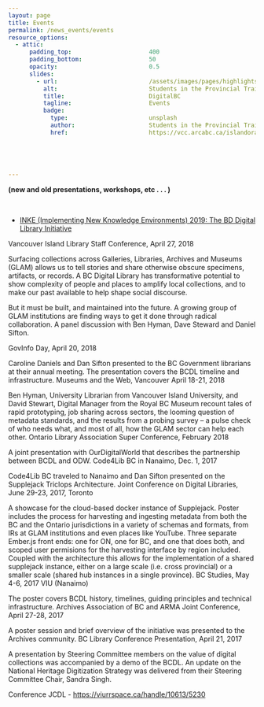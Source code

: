```yaml
---
layout: page
title: Events
permalink: /news_events/events
resource_options:
  - attic:
      padding_top:                      400
      padding_bottom:                   50
      opacity:                          0.5
      slides:
        - url:                          /assets/images/pages/highlights/kitchen.png
          alt:                          Students in the Provincial Training program in a kitchen classroom, ca. 1934
          title:                        DigitalBC
          tagline:                      Events
          badge:
            type:                       unsplash
            author:                     Students in the Provincial Training program in a kitchen classroom, ca. 1934
            href:                       https://vcc.arcabc.ca/islandora/object/vcc%3A1266





---
```


<link rel="stylesheet" href="{{ site.baseurl }}/assets/css/adds.css">

**(new and old presentations, workshops, etc . . . )**




<br>

* [INKE (Implementing New Knowledge Environments) 2019: The BD Digital Library Initiative](https://praeclusio.nyc3.cdn.digitaloceanspaces.com/DBCweb/pdfs/INKE_2019_final.pdf)

Vancouver Island Library Staff Conference, April 27, 2018 	

Surfacing collections across Galleries, Libraries, Archives and Museums (GLAM) allows us to tell stories and share otherwise obscure specimens, artifacts, or records. A BC Digital Library has transformative potential to show complexity of people and places to amplify local collections, and to make our past available to help shape social discourse.

But it must be built, and maintained into the future. A growing group of GLAM institutions are finding ways to get it done through radical collaboration.  A panel discussion with Ben Hyman, Dave Steward and Daniel Sifton.

 
GovInfo Day, April 20, 2018 	

Caroline Daniels and Dan Sifton presented to the BC Government librarians at their annual meeting. The presentation covers the BCDL timeline and infrastructure.
Museums and the Web, Vancouver April 18-21, 2018 	

Ben Hyman, University Librarian from Vancouver Island University, and David Stewart, Digital Manager from the Royal BC Museum recount tales of rapid prototyping, job sharing across sectors, the looming question of metadata standards, and the results from a probing survey – a pulse check of who needs what, and most of all, how the GLAM sector can help each other. 
Ontario Library Association Super Conference, February 2018 	

A joint presentation with OurDigitalWorld that describes the partnership between BCDL and ODW.
Code4Lib BC in Nanaimo, Dec. 1, 2017 	

Code4Lib BC traveled to Nanaimo and Dan Sifton presented on the Supplejack Triclops Architecture.
Joint Conference on Digital Libraries, June 29-23, 2017, Toronto 	

A showcase for the cloud-based docker instance of Supplejack. Poster includes the process for harvesting and ingesting metadata from both the BC and the Ontario jurisdictions in a variety of schemas and formats, from IRs at GLAM institutions and even places like YouTube.  Three separate Ember.js front ends: one for ON, one for BC, and one that does both, and scoped user permisions for the harvesting interface by region included. Coupled with the architecture this allows for the implementation of a shared supplejack instance, either on a large scale (i.e. cross provincial) or a smaller scale (shared hub instances in a single province).
BC Studies, May 4-6, 2017 VIU (Nanaimo) 	

The poster covers BCDL history, timelines, guiding principles and technical infrastructure.
Archives Association of BC and ARMA Joint Conference, April 27-28, 2017 	

A poster session and brief overview of the initiative was presented to the Archives community.
BC Library Conference Presentation, April 21, 2017 	

A presentation by Steering Committee members on the value of digital collections was accompanied by a demo of the BCDL. An update on the National Heritage Digitization Strategy was delivered from their Steering Committee Chair, Sandra Singh.


Conference 
JCDL - https://viurrspace.ca/handle/10613/5230  


